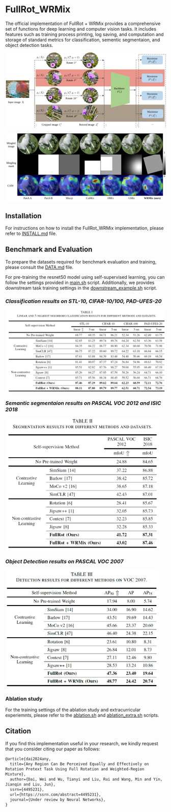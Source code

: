 # FullRot_WRMix
The official implementation of FullRot + WRMix provides a comprehensive set of functions for deep learning and computer vision tasks. It includes features such as training process printing, log saving, and computation and storage of standard metrics for classification, sementic segmentaion, and object detection tasks.


![](./readme/framework.svg)

![](./readme/mixcam.svg)

## Installation

For instructions on how to install the FullRot_WRMix implementation, please refer to [INSTALL.md](readme/INSTALL.md) file.

## Benchmark and Evaluation

To prepare the datasets required for benchmark evaluation and training, please consult the [DATA.md](readme/DATA.md) file. 

For pre-training the resnet50 model using self-supervised learning, you can follow the settings provided in [main.sh](shell/main.sh) script. Additionally, we provides downstream task training settings in the [downstream_example.sh](shell/downstream_example.sh) script.

### *Classification results on STL-10, CIFAR-10/100, PAD-UFES-20*  

<p align="left"> <img src=readme/classification.png align="center" width="1080px">

### *Semantic segmentaion results on PASCAL VOC 2012 and ISIC 2018*  

<p align="left"> <img src=readme/segmentation.png align="center" width="480px">

### *Object Detection results on PASCAL VOC 2007*  

<p align="left"> <img src=readme/detection.png align="center" width="480px">

### Ablation study
For the training settings of the ablation study and extracurricular experiemnts, please refer to the [ablation.sh](shell/ablation.sh) and [ablation_extra.sh](shell/ablation_extra.sh) scripts.

## Citation

If you find this implementation useful in your research, we kindly request that you consider citing our paper as follows:

    @article{dai2024any,
      title={Any Region Can Be Perceived Equally and Effectively on Rotation Pretext Task Using Full Rotation and Weighted-Region Mixture},
      author={Dai, Wei and Wu, Tianyi and Liu, Rui and Wang, Min and Yin, Jianqin and Liu, Jun},
      ssrn={4495231},
      url={https://ssrn.com/abstract=4495231},
      journal={Under review by Neural Networks},
    }
